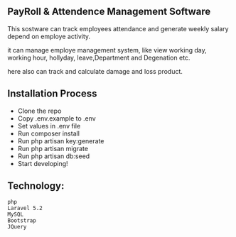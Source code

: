 ## PayRoll & Attendence Management Software

This sostware can track employees attendance and generate weekly salary depend on employe activity.

it can manage employe management system, like view working day, working hour, hollyday, leave,Department and Degenation etc.

here also can track and calculate damage and loss product.

## Installation Process

- Clone the repo
- Copy .env.example to .env 
- Set values in .env file 
- Run composer install 
- Run php artisan key:generate 
- Run php artisan migrate 
- Run php artisan db:seed 
- Start developing!

## Technology:
	php
	Laravel 5.2 
	MySQL
	Bootstrap
	JQuery
